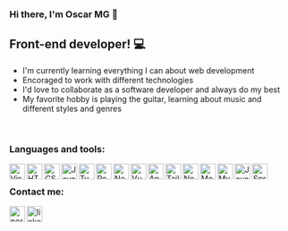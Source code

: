 ### Hi there, I'm Oscar MG 👋

## Front-end developer! 💻
- I'm currently learning everything I can about web development
- Encoraged to work with different technologies
- I'd love to collaborate as a software developer and always do my best
- My favorite hobby is playing the guitar, learning about music and different styles and genres

<br />

### Languages and tools:

[<img align="left" alt="Visual Studio Code" src="https://cdn.icon-icons.com/icons2/2107/PNG/512/file_type_vscode_icon_130084.png" width="28px" />][portfolio]
[<img align="left" alt="HTML" src="https://cdn.icon-icons.com/icons2/2107/PNG/512/file_type_html_icon_130541.png" width="28px" />][portfolio]
[<img align="left" alt="CSS" src="https://cdn.icon-icons.com/icons2/2107/PNG/512/file_type_css_icon_130661.png" width="28px" />][portfolio]
[<img align="left" alt="Javascript" src="https://cdn.icon-icons.com/icons2/2107/PNG/512/file_type_js_official_icon_130509.png" width="28px" />][portfolio]
[<img align="left" alt="Typescript" src="https://cdn.icon-icons.com/icons2/2415/PNG/512/typescript_plain_logo_icon_146316.png" width="28px" />][portfolio]
[<img align="left" alt="React" src="https://cdn.icon-icons.com/icons2/2415/PNG/512/react_original_logo_icon_146374.png" width="28px" />][portfolio]
[<img align="left" alt="Next" src="https://willstenzel.com/tools/nextjs-dark.png" width="28px" />][portfolio]
[<img align="left" alt="Vue" src="https://cdn.icon-icons.com/icons2/2107/PNG/512/file_type_vue_icon_130078.png" width="28px" />][portfolio]
[<img align="left" alt="Angular" src="https://cdn.icon-icons.com/icons2/2107/PNG/512/file_type_angular_icon_130754.png" width="28px" />][portfolio]
[<img align="left" alt="Tailwind" src="https://cdn.icon-icons.com/icons2/2107/PNG/512/file_type_tailwind_icon_130128.png" width="28px" />][portfolio]
[<img align="left" alt="Node" src="https://cdn.icon-icons.com/icons2/2107/PNG/512/file_type_node_icon_130301.png" width="28px" />][portfolio]
[<img align="left" alt="Mongo DB" src="https://cdn.icon-icons.com/icons2/2415/PNG/512/mongodb_original_wordmark_logo_icon_146425.png" width="28px" />][portfolio]
[<img align="left" alt="Mysql" src="https://cdn.icon-icons.com/icons2/2415/PNG/512/mysql_original_wordmark_logo_icon_146417.png" width="28px" />][portfolio]
[<img align="left" alt="Java" src="https://cdn.icon-icons.com/icons2/2415/PNG/512/java_original_wordmark_logo_icon_146459.png" width="28px" />][portfolio]
[<img align="left" alt="Spring Framework" src="https://spring.io/img/spring.svg" width="28px" />][portfolio]

[portfolio]: https://oscar-galindo-portfolio.netlify.app/
[linkedin]: https://www.linkedin.com/in/oscar-galindo/

<br />

### Contact me:

[<img align="left" alt="portfolio" src="https://em-content.zobj.net/thumbs/120/whatsapp/352/briefcase_1f4bc.png" width="28px" />][portfolio]
[<img align="left" alt="linkedin" src="https://cdn.icon-icons.com/icons2/2037/PNG/512/in_linked_linkedin_media_social_icon_124259.png" width="28px" />][linkedin]
